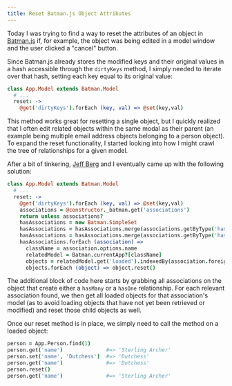 ```yaml
---
title: Reset Batman.js Object Attributes
---
```


Today I was trying to find a way to reset the attributes of an object in [Batman.js](http://batmanjs.org) if, for example, the object was being edited in a model window and the user clicked a "cancel" button.

Since Batman.js already stores the modified keys and their original values in a hash accessible through the `dirtyKeys` method, I simply needed to iterate over that hash, setting each key equal to its original value:

``` coffeescript
class App.Model extends Batman.Model
  # ...
  reset: ->
    @get('dirtyKeys').forEach (key, val) => @set(key,val)
```

This method works great for resetting a single object, but I quickly realized that I often edit related objects within the same modal as their parent (an example being multiple email address objects belonging to a person object). To expand the reset functionality, I started looking into how I might crawl the tree of relationships for a given model.

After a bit of tinkering, [Jeff Berg](https://twitter.com/theberg) and I eventually came up with the following solution:

``` coffeescript
class App.Model extends Batman.Model
  # ...
  reset: ->
    @get('dirtyKeys').forEach (key, val) => @set(key,val)
    associations = @constructor._batman.get('associations')
    return unless associations?
    hasAssociations = new Batman.SimpleSet
    hasAssociations = hasAssociations.merge(associations.getByType('hasMany')) if associations.getByType('hasMany')?
    hasAssociations = hasAssociations.merge(associations.getByType('hasOne')) if associations.getByType('hasOne')?
    hasAssociations.forEach (association) =>
      className = association.options.name
      relatedModel = Batman.currentApp?[className]
      objects = relatedModel.get('loaded').indexedBy(association.foreignKey).get(@get('id'))
      objects.forEach (object) => object.reset()
```

The additional block of code here starts by grabbing all associations on the object that create either a `hasMany` or a `hasOne` relationship. For each relevant association found, we then get all loaded objects for that association's model (as to avoid loading objects that have not yet been retrieved or modified) and reset those child objects as well.

Once our reset method is in place, we simply need to call the method on a loaded object:

``` coffeescript
person = App.Person.find(1)
person.get('name')              #=> 'Sterling Archer'
person.set('name', 'Dutchess')  #=> 'Dutchess'
person.get('name')              #=> 'Dutchess'
person.reset()
person.get('name')              #=> 'Sterling Archer'
```